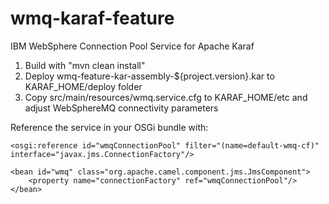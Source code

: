 # wmq-karaf-feature
IBM WebSphere Connection Pool Service for Apache Karaf

1. Build with "mvn clean install"
2. Deploy wmq-feature-kar-assembly-${project.version}.kar to KARAF_HOME/deploy folder
3. Copy src/main/resources/wmq.service.cfg to KARAF_HOME/etc and adjust WebSphereMQ connectivity parameters

Reference the service in your OSGi bundle with:

```
<osgi:reference id="wmqConnectionPool" filter="(name=default-wmq-cf)" interface="javax.jms.ConnectionFactory"/>

<bean id="wmq" class="org.apache.camel.component.jms.JmsComponent">
    <property name="connectionFactory" ref="wmqConnectionPool"/>
</bean>
```

